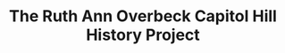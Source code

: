 ---
layout: repo
title: "The Ruth Ann Overbeck Capitol Hill History Project"
id: 24607
permalink: repos/24607/
---